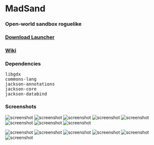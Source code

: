 # MadSand
### Open-world sandbox roguelike
### <a href="https://github.com/Hitonoriol/MadSand/releases/download/launcher/MadSandLauncher.jar">Download Launcher</a>
### <a href="https://github.com/Hitonoriol/MadSand/wiki">Wiki</a>


### Dependencies
<pre>
libgdx
commons-lang
jackson-annotations
jackson-core
jackson-databind
</pre>
### Screenshots
![screenshot](https://raw.githubusercontent.com/Hitonoriol/MadSand/master/Screenshots/title%20screen.png)
![screenshot](https://raw.githubusercontent.com/Hitonoriol/MadSand/master/Screenshots/big%20dungeon%20room.png)
![screenshot](https://raw.githubusercontent.com/Hitonoriol/MadSand/master/Screenshots/desert.png)
![screenshot](https://raw.githubusercontent.com/Hitonoriol/MadSand/master/Screenshots/dead%20lands.png)
![screenshot](https://raw.githubusercontent.com/Hitonoriol/MadSand/master/Screenshots/snowy%20biome.png)
![screenshot](https://raw.githubusercontent.com/Hitonoriol/MadSand/master/Screenshots/plains.png)
![screenshot](https://raw.githubusercontent.com/Hitonoriol/MadSand/master/Screenshots/starting%20location.png)
![screenshot](https://raw.githubusercontent.com/Hitonoriol/MadSand/master/Screenshots/inventory.png)

![screenshot](https://raw.githubusercontent.com/Hitonoriol/MadSand/master/Screenshots/character%20creation.png)
![screenshot](https://raw.githubusercontent.com/Hitonoriol/MadSand/master/Screenshots/trade%20ui.png)
![screenshot](https://raw.githubusercontent.com/Hitonoriol/MadSand/master/Screenshots/equipment%20sidebar.png)
![screenshot](https://raw.githubusercontent.com/Hitonoriol/MadSand/master/Screenshots/quest%20dialog.png)
![screenshot](https://raw.githubusercontent.com/Hitonoriol/MadSand/master/Screenshots/crafting%20menu.png)
![screenshot](https://raw.githubusercontent.com/Hitonoriol/MadSand/master/Screenshots/quest%20journal.png)